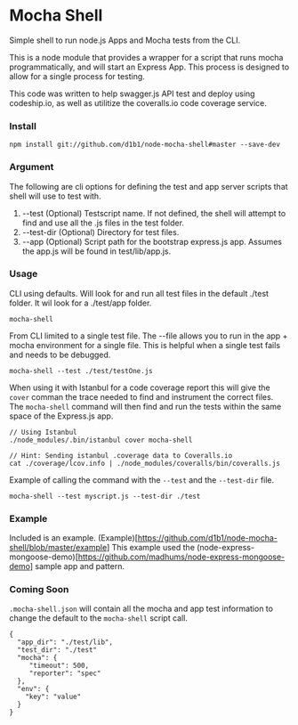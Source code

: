 Mocha Shell
================

Simple shell to run node.js Apps and Mocha tests from the CLI.

This is a node module that provides a wrapper for a script that runs
mocha programmatically, and will start an Express App. This process is
designed to allow for a single process for testing.

This code was written to help swagger.js API test and deploy using
codeship.io, as well as utilitize the coveralls.io code coverage 
service. 

### Install

    npm install git://github.com/d1b1/node-mocha-shell#master --save-dev

### Argument
The following are cli options for defining the test and app
server scripts that shell will use to test with.

1. --test (Optional) Testscript name. If not defined, the shell will attempt
to find and use all the .js files in the test folder.
1. --test-dir (Optional) Directory for test files.
1. --app (Optional) Script path for the bootstrap express.js app. Assumes
the app.js will be found in test/lib/app.js.

### Usage

CLI using defaults. Will look for and run all test files in the 
default ./test folder. It wil look for a ./test/app folder.

    mocha-shell 

From CLI limited to a single test file. The --file allows you to
run in the app + mocha environment for a single file. This is helpful
when a single test fails and needs to be debugged.

    mocha-shell --test ./test/testOne.js

When using it with Istanbul for a code coverage report this will
give the `cover` comman the trace needed to find and instrument
the correct files. The `mocha-shell` command will then find and
run the tests within the same space of the Express.js app. 

    // Using Istanbul
    ./node_modules/.bin/istanbul cover mocha-shell
   
    // Hint: Sending istanbul .coverage data to Coveralls.io
    cat ./coverage/lcov.info | ./node_modules/coveralls/bin/coveralls.js

Example of calling the command with the `--test` and the 
`--test-dir` file. 

    mocha-shell --test myscript.js --test-dir ./test 

### Example
Included is an example. (Example)[https://github.com/d1b1/node-mocha-shell/blob/master/example] 
This example used the (node-express-mongoose-demo)[https://github.com/madhums/node-express-mongoose-demo] 
sample app and pattern.

### Coming Soon
`.mocha-shell.json` will contain all the mocha and app
test information to change the default to the `mocha-shell` script
call.

    { 
      "app_dir": "./test/lib",
      "test_dir": "./test"
      "mocha": { 
         "timeout": 500,
         "reporter": "spec"
      },
      "env": {
      	"key": "value"
      }
    }